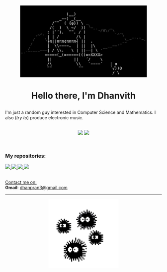 <p align="center"> 
  <img src="cyclops.gif" height="230">
</p>

# <p align="center"> Hello there, I'm Dhanvith </p>
 
I'm just a random guy interested in Computer Science and Mathematics. I also (*try to*) produce electronic music. <br><br>

<p align="center">
  <img src="https://github-readme-stats.vercel.app/api?username=BAGUVIX456&theme=radical&show_icons=true&hide_border=true" height="200">
  <img src="https://github-readme-stats.vercel.app/api/top-langs/?username=BAGUVIX456&theme=radical&show_icons=true&hide_border=true&layout=compact">
</p> <br>

### My repositories: <br>
  <a href="https://github.com/BAGUVIX456/sudoku-dlx">
    <img src="https://github-readme-stats.vercel.app/api/pin/?username=BAGUVIX456&repo=sudoku-dlx&show_owner=true&theme=radical&hide_border=true">
  </a>
  <a href="https://github.com/BAGUVIX456/advent-of-code">
    <img src="https://github-readme-stats.vercel.app/api/pin/?username=BAGUVIX456&repo=advent-of-code&show_owner=true&theme=radical&hide_border=true">
  </a>
  <a href="https://github.com/BAGUVIX456/sudoku-solver">
    <img src="https://github-readme-stats.vercel.app/api/pin/?username=BAGUVIX456&repo=sudoku-solver&show_owner=true&theme=radical&hide_border=true">
  </a>
  <a href="https://github.com/BAGUVIX456/OpenGL-template">
    <img src="https://github-readme-stats.vercel.app/api/pin/?username=BAGUVIX456&repo=OpenGL-template&show_owner=true&theme=radical&hide_border=true">
  </a>
<br><br>

<u>Contact me on:</u> <br>
**Gmail**: dhanpran3@gmail.com <br>

<hr>

<p align="center"> <img src="virus.gif" height="220"> </p>

